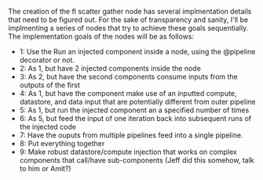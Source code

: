 The creation of the fl scatter gather node has several implmentation details that need to be figured out.
For the sake of transparency and sanity, I'll be implmenting a series of nodes that try to achieve these
goals sequentially. The implementation goals of the nodes will be as follows:

- 1: Use the Run an injected component inside a node, using the @pipeline decorator or not.
- 2: As 1, but have 2 injected components inside the node
- 3: As 2, but have the second components consume inputs from the outputs of the first
- 4: As 1, but have the component make use of an inputted compute, datastore, and data input that are potentially different from outer pipeline
- 5: As 1, but run the injected component an a specified number of times
- 6: As 5, but feed the input of one iteration back into subsequent runs of the injected code
- 7: Have the ouputs from multiple pipelines feed into a single pipeline.
- 8: Put everything together
- 9: Make robust datastore/compute injection that works on complex components that call/have sub-components (Jeff did this somehow, talk to him or Amit?)